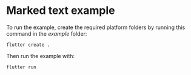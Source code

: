 # Marked text example

To run the example, create the required platform folders by running this command in the *example* folder:
```
flutter create .
```
Then run the example with:
```
flutter run
```
